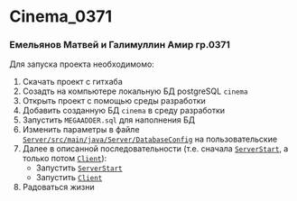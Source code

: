 # Cinema_0371

### Емельянов Матвей и Галимуллин Амир гр.0371

Для запуска проекта необходимомо:
1. Скачать проект с гитхаба
2. Созадть на компьютере локальную БД postgreSQL `cinema`
3. Открыть проект с помощью среды разработки
4. Добавить созданную БД `cinema` в среду разработки
5. Запустить `MEGAADDER.sql` для наполнения БД
6. Изменить параметры в файле [`Server/src/main/java/Server/DatabaseConfig`](./Server/src/main/java/Server/DatabaseConfig.java) 
на пользовательские
7. Далее в описанной последовательности (т.е. сначала [`ServerStart`](./Server/src/main/java/Server/ServerStart.java), а только потом [`Client`](./Client/src/main/java/Client/Client.java)):
   * Запустить [`ServerStart`](./Server/src/main/java/Server/ServerStart.java)
   * Запустить [`Client`](./Client/src/main/java/Client/Client.java)
8. Радоваться жизни
